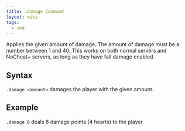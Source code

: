 ```yaml
---
title: .damage Command
layout: wiki
tags:
  - cmd
---
```

Applies the given amount of damage. The amount of damage must be a number between 1 and 40. This works on both normal servers and NoCheat+ servers, as long as they have fall damage enabled.

## Syntax
`.damage <amount>` damages the player with the given amount.

## Example
`.damage 8` deals 8 damage points (4 hearts) to the player.
